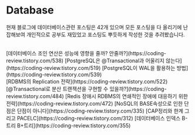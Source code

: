 # Database

현재 블로그에 데이터베이스관련 포스팅은 42개 있으며 모든 포스팅을 다 올리기에 난잡해보여 개인적으로 공부도 재밌었고 포스팅도 뿌듯하게 작성한 것을 추려봤습니다. 

<br/>
[데이터베이스 조인 연산은 성능에 영향을 줄까? 안줄까?](https://coding-review.tistory.com/538)
[PostgreSQL은 @Transactional과 어울리지 않는다](https://coding-review.tistory.com/519)
[PostgreSQL이 WAL을 활용하는 방법](https://coding-review.tistory.com/539)
<br/>
[RDBMS의 Replication 전략](https://coding-review.tistory.com/522)
[@Transactional로 분산 트랜잭션을 구현할 수 있을까?](https://coding-review.tistory.com/484)
[Redis 장애시 RDBMS의 연쇄적인 장애에 대응하기 위한 전략](https://coding-review.tistory.com/472)
[NoSQL의 BASE속성으로 인한 단점은 단점이 아니다](https://coding-review.tistory.com/335)
[CAP정리와 한계 그리고 PACELC](https://coding-review.tistory.com/312)
[데이터베이스 인덱스 B-트리 B+트리](https://coding-review.tistory.com/355)
